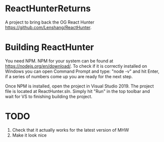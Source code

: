 # ReactHunterReturns
A project to bring back the OG React Hunter https://github.com/Lenshang/ReactHunter.

# Building ReactHunter
You need NPM. NPM for your system can be found at https://nodejs.org/en/download/. To check if it is correctly installed on Windows you can open Command Prompt and type: "node -v" and hit Enter, if a series of numbers come up you are ready for the next step.

Once NPM is installed, open the project in Visual Studio 2019. The project file is located at ReactHunter.sln. Simply hit "Run" in the top toolbar and wait for VS to finishing building the project.

# TODO
1. Check that it actually works for the latest version of MHW
2. Make it look nice
